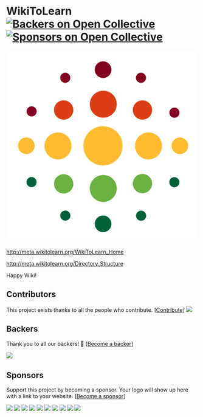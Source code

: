 WikiToLearn [![Backers on Open Collective](https://opencollective.com/WikiToLearn/backers/badge.svg)](#backers) [![Sponsors on Open Collective](https://opencollective.com/WikiToLearn/sponsors/badge.svg)](#sponsors)
===========

![](doc/logo/wikitolearn-logo.svg.png)

http://meta.wikitolearn.org/WikiToLearn_Home

http://meta.wikitolearn.org/Directory_Structure

Happy Wiki!

## Contributors

This project exists thanks to all the people who contribute. [[Contribute](http://meta.wikitolearn.org/Guide_for_the_development_of_WikiToLearn)]
<a href="graphs/contributors"><img src="https://opencollective.com/WikiToLearn/contributors.svg?width=890" /></a>


## Backers

Thank you to all our backers! 🙏 [[Become a backer](https://opencollective.com/WikiToLearn#backer)]

<a href="https://opencollective.com/WikiToLearn#backers" target="_blank"><img src="https://opencollective.com/WikiToLearn/backers.svg?width=890"></a>


## Sponsors

Support this project by becoming a sponsor. Your logo will show up here with a link to your website. [[Become a sponsor](https://opencollective.com/WikiToLearn#sponsor)]

<a href="https://opencollective.com/WikiToLearn/sponsor/0/website" target="_blank"><img src="https://opencollective.com/WikiToLearn/sponsor/0/avatar.svg"></a>
<a href="https://opencollective.com/WikiToLearn/sponsor/1/website" target="_blank"><img src="https://opencollective.com/WikiToLearn/sponsor/1/avatar.svg"></a>
<a href="https://opencollective.com/WikiToLearn/sponsor/2/website" target="_blank"><img src="https://opencollective.com/WikiToLearn/sponsor/2/avatar.svg"></a>
<a href="https://opencollective.com/WikiToLearn/sponsor/3/website" target="_blank"><img src="https://opencollective.com/WikiToLearn/sponsor/3/avatar.svg"></a>
<a href="https://opencollective.com/WikiToLearn/sponsor/4/website" target="_blank"><img src="https://opencollective.com/WikiToLearn/sponsor/4/avatar.svg"></a>
<a href="https://opencollective.com/WikiToLearn/sponsor/5/website" target="_blank"><img src="https://opencollective.com/WikiToLearn/sponsor/5/avatar.svg"></a>
<a href="https://opencollective.com/WikiToLearn/sponsor/6/website" target="_blank"><img src="https://opencollective.com/WikiToLearn/sponsor/6/avatar.svg"></a>
<a href="https://opencollective.com/WikiToLearn/sponsor/7/website" target="_blank"><img src="https://opencollective.com/WikiToLearn/sponsor/7/avatar.svg"></a>
<a href="https://opencollective.com/WikiToLearn/sponsor/8/website" target="_blank"><img src="https://opencollective.com/WikiToLearn/sponsor/8/avatar.svg"></a>
<a href="https://opencollective.com/WikiToLearn/sponsor/9/website" target="_blank"><img src="https://opencollective.com/WikiToLearn/sponsor/9/avatar.svg"></a>


